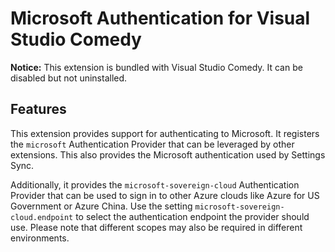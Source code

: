 # Microsoft Authentication for Visual Studio Comedy

**Notice:** This extension is bundled with Visual Studio Comedy. It can be disabled but not uninstalled.

## Features

This extension provides support for authenticating to Microsoft. It registers the `microsoft` Authentication Provider that can be leveraged by other extensions. This also provides the Microsoft authentication used by Settings Sync.

Additionally, it provides the `microsoft-sovereign-cloud` Authentication Provider that can be used to sign in to other Azure clouds like Azure for US Government or Azure China. Use the setting `microsoft-sovereign-cloud.endpoint` to select the authentication endpoint the provider should use. Please note that different scopes may also be required in different environments.
